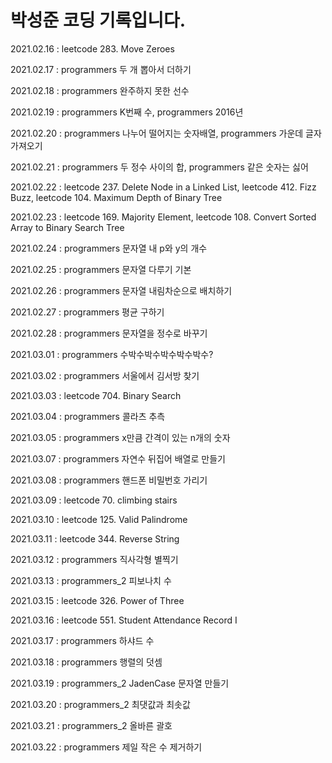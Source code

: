 # 박성준 코딩 기록입니다.



2021.02.16 : leetcode 283. Move Zeroes

2021.02.17 : programmers 두 개 뽑아서 더하기

2021.02.18 : programmers 완주하지 못한 선수

2021.02.19 : programmers K번째 수, programmers 2016년

2021.02.20 : programmers 나누어 떨어지는 숫자배열, programmers 가운데 글자 가져오기

2021.02.21 : programmers 두 정수 사이의 합, programmers 같은 숫자는 싫어

2021.02.22 : leetcode 237. Delete Node in a Linked List, leetcode 412. Fizz Buzz, leetcode 104. Maximum Depth of Binary Tree

2021.02.23 : leetcode 169. Majority Element, leetcode 108. Convert Sorted Array to Binary Search Tree

2021.02.24 : programmers 문자열 내 p와 y의 개수

2021.02.25 : programmers 문자열 다루기 기본

2021.02.26 : programmers 문자열 내림차순으로 배치하기

2021.02.27 : programmers 평균 구하기

2021.02.28 : programmers 문자열을 정수로 바꾸기

2021.03.01 : programmers 수박수박수박수박수박수?

2021.03.02 : programmers 서울에서 김서방 찾기

2021.03.03 : leetcode 704. Binary Search

2021.03.04 : programmers 콜라츠 추측

2021.03.05 : programmers x만큼 간격이 있는 n개의 숫자

2021.03.07 : programmers 자연수 뒤집어 배열로 만들기

2021.03.08 : programmers 핸드폰 비밀번호 가리기

2021.03.09 : leetcode 70. climbing stairs

2021.03.10 : leetcode 125. Valid Palindrome

2021.03.11 : leetcode 344. Reverse String

2021.03.12 : programmers 직사각형 별찍기

2021.03.13 : programmers_2 피보나치 수

2021.03.15 : leetcode 326. Power of Three

2021.03.16 : leetcode 551. Student Attendance Record I

2021.03.17 : programmers 하샤드 수

2021.03.18 : programmers 행렬의 덧셈

2021.03.19 : programmers_2 JadenCase 문자열 만들기

2021.03.20 : programmers_2 최댓값과 최솟값

2021.03.21 : programmers_2 올바른 괄호

2021.03.22 : programmers 제일 작은 수 제거하기